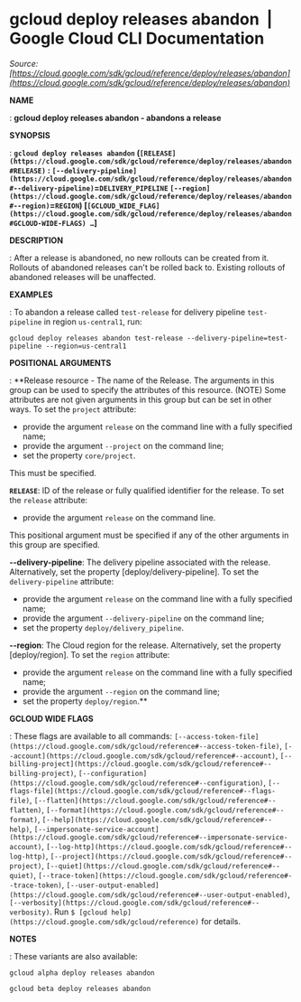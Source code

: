 # gcloud deploy releases abandon  |  Google Cloud CLI Documentation

*Source: [https://cloud.google.com/sdk/gcloud/reference/deploy/releases/abandon](https://cloud.google.com/sdk/gcloud/reference/deploy/releases/abandon)*

**NAME**

: **gcloud deploy releases abandon - abandons a release**

**SYNOPSIS**

: **`gcloud deploy releases abandon` (`[RELEASE](https://cloud.google.com/sdk/gcloud/reference/deploy/releases/abandon#RELEASE)` : `[--delivery-pipeline](https://cloud.google.com/sdk/gcloud/reference/deploy/releases/abandon#--delivery-pipeline)`=`DELIVERY_PIPELINE` `[--region](https://cloud.google.com/sdk/gcloud/reference/deploy/releases/abandon#--region)`=`REGION`) [`[GCLOUD_WIDE_FLAG](https://cloud.google.com/sdk/gcloud/reference/deploy/releases/abandon#GCLOUD-WIDE-FLAGS) …`]**

**DESCRIPTION**

: After a release is abandoned, no new rollouts can be created from it.
Rollouts of abandoned releases can't be rolled back to.
Existing rollouts of abandoned releases will be unaffected.

**EXAMPLES**

: To abandon a release called `test-release` for delivery pipeline
`test-pipeline` in region `us-central1`, run:

```
gcloud deploy releases abandon test-release --delivery-pipeline=test-pipeline --region=us-central1
```

**POSITIONAL ARGUMENTS**

: **Release resource - The name of the Release. The arguments in this group can be
used to specify the attributes of this resource. (NOTE) Some attributes are not
given arguments in this group but can be set in other ways.
To set the `project` attribute:

- provide the argument `release` on the command line with a fully
specified name;
- provide the argument `--project` on the command line;
- set the property `core/project`.

This must be specified.

**`RELEASE`**:
ID of the release or fully qualified identifier for the release.
To set the `release` attribute:

- provide the argument `release` on the command line.

This positional argument must be specified if any of the other arguments in this
group are specified.

**--delivery-pipeline**:
The delivery pipeline associated with the release. Alternatively, set the
property [deploy/delivery-pipeline].
To set the `delivery-pipeline` attribute:

- provide the argument `release` on the command line with a fully
specified name;
- provide the argument `--delivery-pipeline` on the command line;
- set the property `deploy/delivery_pipeline`.

**--region**:
The Cloud region for the release. Alternatively, set the property
[deploy/region].
To set the `region` attribute:

- provide the argument `release` on the command line with a fully
specified name;
- provide the argument `--region` on the command line;
- set the property `deploy/region`.**

**GCLOUD WIDE FLAGS**

: These flags are available to all commands: `[--access-token-file](https://cloud.google.com/sdk/gcloud/reference#--access-token-file)`,
`[--account](https://cloud.google.com/sdk/gcloud/reference#--account)`, `[--billing-project](https://cloud.google.com/sdk/gcloud/reference#--billing-project)`,
`[--configuration](https://cloud.google.com/sdk/gcloud/reference#--configuration)`,
`[--flags-file](https://cloud.google.com/sdk/gcloud/reference#--flags-file)`,
`[--flatten](https://cloud.google.com/sdk/gcloud/reference#--flatten)`, `[--format](https://cloud.google.com/sdk/gcloud/reference#--format)`, `[--help](https://cloud.google.com/sdk/gcloud/reference#--help)`, `[--impersonate-service-account](https://cloud.google.com/sdk/gcloud/reference#--impersonate-service-account)`,
`[--log-http](https://cloud.google.com/sdk/gcloud/reference#--log-http)`,
`[--project](https://cloud.google.com/sdk/gcloud/reference#--project)`, `[--quiet](https://cloud.google.com/sdk/gcloud/reference#--quiet)`, `[--trace-token](https://cloud.google.com/sdk/gcloud/reference#--trace-token)`, `[--user-output-enabled](https://cloud.google.com/sdk/gcloud/reference#--user-output-enabled)`,
`[--verbosity](https://cloud.google.com/sdk/gcloud/reference#--verbosity)`.
Run `$ [gcloud help](https://cloud.google.com/sdk/gcloud/reference)` for details.

**NOTES**

: These variants are also available:

```
gcloud alpha deploy releases abandon
```

```
gcloud beta deploy releases abandon
```